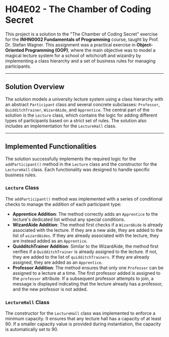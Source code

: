 # H04E02 - The Chamber of Coding Secret

This project is a solution to the "The Chamber of Coding Secret" exercise for the **INHN0002 Fundamentals of Programming** course, taught by Prof. Dr. Stefan Wagner. This assignment was a practical exercise in **Object-Oriented Programming (OOP)**, where the main objective was to model a magical lecture system for a school of witchcraft and wizardry by implementing a class hierarchy and a set of business rules for managing participants.

---

## Solution Overview

The solution models a university lecture system using a class hierarchy with an abstract `Participant` class and several concrete subclasses: `Professor`, `QuidditchTrainer`, `WizardAide`, and `Apprentice`. The central part of the solution is the `Lecture` class, which contains the logic for adding different types of participants based on a strict set of rules. The solution also includes an implementation for the `LectureHall` class.



---

## Implemented Functionalities

The solution successfully implements the required logic for the `addParticipant()` method in the `Lecture` class and the constructor for the `LectureHall` class. Each functionality was designed to handle specific business rules.

### `Lecture` Class

The `addParticipant()` method was implemented with a series of conditional checks to manage the addition of each participant type:

* **Apprentice Addition**: The method correctly adds an `Apprentice` to the lecture's dedicated list without any special conditions.
* **WizardAide Addition**: The method first checks if a `WizardAide` is already associated with the lecture. If they are a new aide, they are added to the list of `wizardAides`. If they are already associated with the lecture, they are instead added as an `Apprentice`.
* **QuidditchTrainer Addition**: Similar to the WizardAide, the method first verifies if a `QuidditchTrainer` is already assigned to the lecture. If not, they are added to the list of `quidditchTrainers`. If they are already assigned, they are added as an `Apprentice`.
* **Professor Addition**: The method ensures that only one `Professor` can be assigned to a lecture at a time. The first professor added is assigned to the `professor` attribute. If a subsequent professor attempts to join, a message is displayed indicating that the lecture already has a professor, and the new professor is not added.

### `LectureHall` Class

The constructor for the `LectureHall` class was implemented to enforce a minimum capacity. It ensures that any lecture hall has a capacity of at least 90. If a smaller capacity value is provided during instantiation, the capacity is automatically set to 90.
